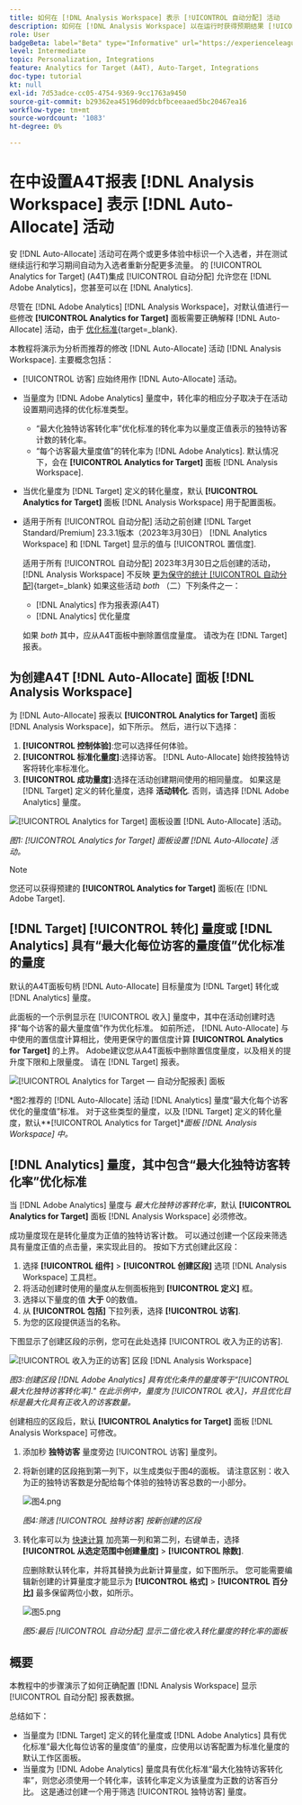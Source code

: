 ```yaml
---
title: 如何在 [!DNL Analysis Workspace] 表示 [!UICONTROL 自动分配] 活动
description: 如何在 [!DNL Analysis Workspace] 以在运行时获得预期结果 [!UICONTROL 自动分配] 活动。
role: User
badgeBeta: label="Beta" type="Informative" url="https://experienceleague.adobe.com/docs/target/using/introduction/intro.html#beta newtab=true" tooltip="What are Target Beta release features?"
level: Intermediate
topic: Personalization, Integrations
feature: Analytics for Target (A4T), Auto-Target, Integrations
doc-type: tutorial
kt: null
exl-id: 7d53adce-cc05-4754-9369-9cc1763a9450
source-git-commit: b29362ea45196d09dcbfbceeaaed5bc20467ea16
workflow-type: tm+mt
source-wordcount: '1083'
ht-degree: 0%

---
```


# 在中设置A4T报表 [!DNL Analysis Workspace] 表示 [!DNL Auto-Allocate] 活动

安 [!DNL Auto-Allocate] 活动可在两个或更多体验中标识一个入选者，并在测试继续运行和学习期间自动为入选者重新分配更多流量。 的 [!UICONTROL Analytics for Target] (A4T)集成 [!UICONTROL 自动分配] 允许您在 [!DNL Adobe Analytics]，您甚至可以在 [!DNL Analytics].

尽管在 [!DNL Adobe Analytics] [!DNL Analysis Workspace]，对默认值进行一些修改 **[!UICONTROL Analytics for Target]** 面板需要正确解释 [!DNL Auto-Allocate] 活动，由于 [优化标准](https://experienceleague.adobe.com/docs/target/using/integrate/a4t/a4t-at-aa.html#supported){target=_blank}.

本教程将演示为分析而推荐的修改 [!DNL Auto-Allocate] 活动 [!DNL Analysis Workspace]. 主要概念包括：

* [!UICONTROL 访客] 应始终用作 [!DNL Auto-Allocate] 活动。
* 当量度为 [!DNL Adobe Analytics] 量度中，转化率的相应分子取决于在活动设置期间选择的优化标准类型。
   * “最大化独特访客转化率”优化标准的转化率为以量度正值表示的独特访客计数的转化率。
   * “每个访客最大量度值”的转化率为 [!DNL Adobe Analytics]. 默认情况下，会在 **[!UICONTROL Analytics for Target]** 面板 [!DNL Analysis Workspace].
* 当优化量度为 [!DNL Target] 定义的转化量度，默认 **[!UICONTROL Analytics for Target]** 面板 [!DNL Analysis Workspace] 用于配置面板。
* 适用于所有 [!UICONTROL 自动分配] 活动之前创建 [!DNL Target Standard/Premium] 23.3.1版本（2023年3月30日） [!DNL Analytics Workspace] 和 [!DNL Target] 显示的值与 [!UICONTROL 置信度].

   适用于所有 [!UICONTROL 自动分配] 2023年3月30日之后创建的活动， [!DNL Analysis Workspace] 不反映 [更为保守的统计 [!UICONTROL 自动分配]](https://experienceleague.adobe.com/docs/target/using/activities/auto-allocate/automated-traffic-allocation.html#section_98388996F0584E15BF3A99C57EEB7629){target=_blank} 如果这些活动 *both* （二）下列条件之一：

   * [!DNL Analytics] 作为报表源(A4T)
   * [!DNL Analytics] 优化量度

   如果 *both* 其中，应从A4T面板中删除置信度量度。 请改为在 [!DNL Target] 报表。

## 为创建A4T [!DNL Auto-Allocate] 面板 [!DNL Analysis Workspace]

为 [!DNL Auto-Allocate] 报表以 **[!UICONTROL Analytics for Target]** 面板 [!DNL Analysis Workspace]，如下所示。 然后，进行以下选择：

1. **[!UICONTROL 控制体验]**:您可以选择任何体验。
2. **[!UICONTROL 标准化量度]**:选择访客。 [!DNL Auto-Allocate] 始终按独特访客将转化率标准化。
3. **[!UICONTROL 成功量度]**:选择在活动创建期间使用的相同量度。 如果这是 [!DNL Target] 定义的转化量度，选择 **活动转化**. 否则，请选择 [!DNL Adobe Analytics] 量度。

![[!UICONTROL Analytics for Target] 面板设置 [!DNL Auto-Allocate] 活动。](assets/AAFigure1.png)

*图1: [!UICONTROL Analytics for Target] 面板设置 [!DNL Auto-Allocate] 活动。*

>[!NOTE]
>
> 您还可以获得预建的 **[!UICONTROL Analytics for Target]** 面板(在 [!DNL Adobe Target].

## [!DNL Target] [!UICONTROL 转化] 量度或 [!DNL Analytics] 具有“最大化每位访客的量度值”优化标准的量度

默认的A4T面板句柄 [!DNL Auto-Allocate] 目标量度为 [!DNL Target] 转化或 [!DNL Analytics] 量度。

此面板的一个示例显示在 [!UICONTROL 收入] 量度中，其中在活动创建时选择“每个访客的最大量度值”作为优化标准。 如前所述， [!DNL Auto-Allocate] 与中使用的置信度计算相比，使用更保守的置信度计算 **[!UICONTROL Analytics for Target]** 的上界。 Adobe建议您从A4T面板中删除置信度量度，以及相关的提升度下限和上限量度。 请在 [!DNL Target] 报表。

![[!UICONTROL Analytics for Target — 自动分配报表] 面板](assets/AAFigure2.png)

*图2:推荐的 [!DNL Auto-Allocate] 活动 [!DNL Analytics] 量度“最大化每个访客优化的量度值”标准。 对于这些类型的量度，以及 [!DNL Target] 定义的转化量度，默认&#x200B;**[!UICONTROL Analytics for Target]**面板 [!DNL Analysis Workspace] 中。*

## [!DNL Analytics] 量度，其中包含“最大化独特访客转化率”优化标准

当 [!DNL Adobe Analytics] 量度与 *最大化独特访客转化率*，默认 **[!UICONTROL Analytics for Target]** 面板 [!DNL Analysis Workspace] 必须修改。

成功量度现在是转化量度为正值的独特访客计数。 可以通过创建一个区段来筛选具有量度正值的点击量，来实现此目的。 按如下方式创建此区段：

1. 选择 **[!UICONTROL 组件]** > **[!UICONTROL 创建区段]** 选项 [!DNL Analysis Workspace] 工具栏。
1. 将活动创建时使用的量度从左侧面板拖到 **[!UICONTROL 定义]** 框。
1. 选择以下量度的值 **大于** 0的数值。
1. 从 **[!UICONTROL 包括]** 下拉列表，选择 **[!UICONTROL 访客]**.
1. 为您的区段提供适当的名称。

下图显示了创建区段的示例，您可在此处选择 [!UICONTROL 收入为正的访客].

![[!UICONTROL 收入为正的访客] 区段 [!DNL Analysis Workspace]](assets/AAFigure3.png)

*图3:创建区段 [!DNL Adobe Analytics] 具有优化条件的量度等于“[!UICONTROL 最大化独特访客转化率].&quot; 在此示例中，量度为 [!UICONTROL 收入]，并且优化目标是最大化具有正收入的访客数量。*

创建相应的区段后，默认  **[!UICONTROL Analytics for Target]** 面板 [!DNL Analysis Workspace] 可修改。

1. 添加秒 **独特访客** 量度旁边 [!UICONTROL 访客] 量度列。
2. 将新创建的区段拖到第一列下，以生成类似于图4的面板。 请注意区别：收入为正的独特访客数是分配给每个体验的独特访客总数的一小部分。

   ![图4.png](assets/AAFigure4.png)

   *图4:筛选 [!UICONTROL 独特访客] 按新创建的区段*

3. 转化率可以为 [快速计算](https://experienceleague.adobe.com/docs/analytics-learn/tutorials/components/calculated-metrics/quick-calculated-metrics-in-analysis-workspace.html) 加亮第一列和第二列，右键单击，选择 **[!UICONTROL 从选定范围中创建量度]** > **[!UICONTROL 除数]**.

   应删除默认转化率，并将其替换为此新计算量度，如下图所示。 您可能需要编辑新创建的计算量度才能显示为 **[!UICONTROL 格式]** > **[!UICONTROL 百分比]** 最多保留两位小数，如所示。

   ![图5.png](assets/AAFigure5.png)

   *图5:最后 [!UICONTROL 自动分配] 显示二值化收入转化量度的转化率的面板*

## 概要

本教程中的步骤演示了如何正确配置 [!DNL Analysis Workspace] 显示 [!UICONTROL 自动分配] 报表数据。

总结如下：

* 当量度为 [!DNL Target] 定义的转化量度或 [!DNL Adobe Analytics] 具有优化标准“最大化每位访客的量度值”的量度，应使用以访客配置为标准化量度的默认工作区面板。
* 当量度为 [!DNL Adobe Analytics] 量度具有优化标准“最大化独特访客转化率”，则您必须使用一个转化率，该转化率定义为该量度为正数的访客百分比。 这是通过创建一个用于筛选 [!UICONTROL 独特访客] 量度。
